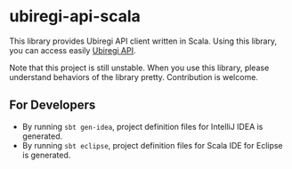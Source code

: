 # ubiregi-api-scala

This library provides Ubiregi API client written in Scala.  Using this library, you can access easily
[Ubiregi API](http://ubiregiinc.github.com/ubiregi-api/).

Note that this project is still unstable.  When you use this library, please understand behaviors of the library pretty.
Contribution is welcome.

## For Developers

* By running `sbt gen-idea`, project definition files for IntelliJ IDEA is generated.
* By running `sbt eclipse`, project definition files for Scala IDE for Eclipse is generated.

